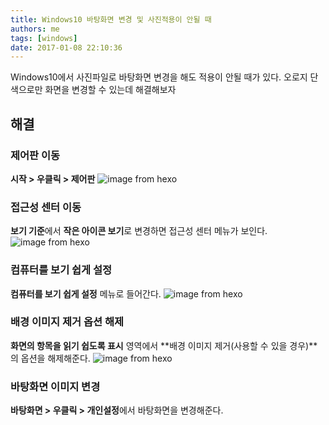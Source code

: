 ```yaml
---
title: Windows10 바탕화면 변경 및 사진적용이 안될 때
authors: me
tags: [windows]
date: 2017-01-08 22:10:36
---
```


Windows10에서 사진파일로 바탕화면 변경을 해도 적용이 안될 때가 있다.
오로지 단색으로만 화면을 변경할 수 있는데 해결해보자

## 해결

### 제어판 이동

**시작 > 우클릭 > 제어판**
![image from hexo](https://i.imgur.com/WeObewI.jpg)

### 접근성 센터 이동

**보기 기준**에서 **작은 아이콘 보기**로 변경하면 접근성 센터 메뉴가 보인다.
![image from hexo](https://i.imgur.com/mAFQ6LZ.jpg)

### 컴퓨터를 보기 쉽게 설정

**컴퓨터를 보기 쉽게 설정** 메뉴로 들어간다.
![image from hexo](https://i.imgur.com/2XeFtFn.jpg)

### 배경 이미지 제거 옵션 해제

**화면의 항목을 읽기 쉽도록 표시** 영역에서 **배경 이미지 제거(사용할 수 있을 경우)**의 옵션을 해제해준다.
![image from hexo](https://i.imgur.com/PIAdKqf.jpg)

### 바탕화면 이미지 변경

**바탕화면 > 우클릭 > 개인설정**에서 바탕화면을 변경해준다.
